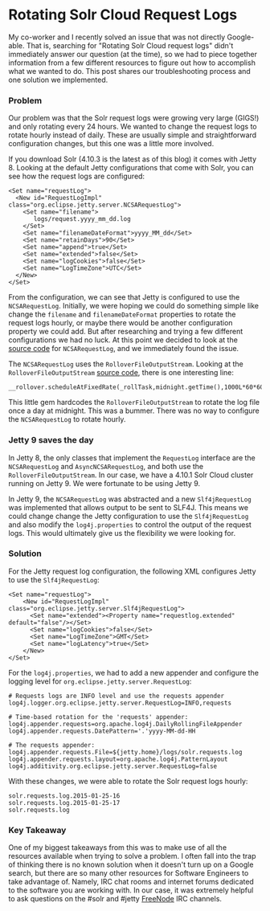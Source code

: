 Rotating Solr Cloud Request Logs
================================

My co-worker and I recently solved an issue that was not directly Google-able.  That is, searching for "Rotating Solr Cloud request logs" didn't immediately answer our question (at the time), so we had to piece together information from a few different resources to figure out how to accomplish what we wanted to do.  This post shares our troubleshooting process and one solution we implemented.

### Problem

Our problem was that the Solr request logs were growing very large (GIGS!) and only rotating every 24 hours.  We wanted to change the request logs to rotate hourly instead of daily.  These are usually simple and straightforward configuration changes, but this one was a little more involved.

If you download Solr (4.10.3 is the latest as of this blog) it comes with Jetty 8.  Looking at the default Jetty configurations that come with Solr, you can see how the request logs are configured:

	<Set name="requestLog">
	  <New id="RequestLogImpl" class="org.eclipse.jetty.server.NCSARequestLog">
	    <Set name="filename">
	       logs/request.yyyy_mm_dd.log
	    </Set>
	    <Set name="filenameDateFormat">yyyy_MM_dd</Set>
	    <Set name="retainDays">90</Set>
	    <Set name="append">true</Set>
	    <Set name="extended">false</Set>
	    <Set name="logCookies">false</Set>
	    <Set name="LogTimeZone">UTC</Set>
	  </New>
	</Set>

From the configuration, we can see that Jetty is configured to use the `NCSARequestLog`.  Initially, we were hoping we could do something simple like change the `filename` and `filenameDateFormat` properties to rotate the request logs hourly, or maybe there would be another configuration property we could add.  But after researching and trying a few different configurations we had no luck.  At this point we decided to look at the [source code](https://github.com/eclipse/jetty.project/blob/jetty-8/jetty-server/src/main/java/org/eclipse/jetty/server/NCSARequestLog.java) for `NCSARequestLog`, and we immediately found the issue.

The `NCSARequestLog` uses the `RolloverFileOutputStream`.  Looking at the `RolloverFileOutputStream` [source code](https://github.com/eclipse/jetty.project/blob/master/jetty-util/src/main/java/org/eclipse/jetty/util/RolloverFileOutputStream.java), there is one interesting line:

	__rollover.scheduleAtFixedRate(_rollTask,midnight.getTime(),1000L*60*60*24);

This little gem hardcodes the `RolloverFileOutputStream` to rotate the log file once a day at midnight.  This was a bummer.  There was no way to configure the `NCSARequestLog` to rotate hourly.

### Jetty 9 saves the day

In Jetty 8, the only classes that implement the `RequestLog` interface are the `NCSARequestLog` and `AsyncNCSARequestLog`, and both use the `RolloverFileOutputStream`.  In our case, we have a 4.10.1 Solr Cloud cluster running on Jetty 9.  We were fortunate to be using Jetty 9.

In Jetty 9, the `NCSARequestLog` was abstracted and a new `Slf4jRequestLog` was implemented that allows output to be sent to SLF4J.  This means we could change change the Jetty configuration to use the `Slf4jRequestLog` and also modify the `log4j.properties` to control the output of the request logs.  This would ultimately give us the flexibility we were looking for.

### Solution

For the Jetty request log configuration, the following XML configures Jetty to use the `Slf4jRequestLog`:

	<Set name="requestLog">
		<New id="RequestLogImpl" class="org.eclipse.jetty.server.Slf4jRequestLog">
		  <Set name="extended"><Property name="requestlog.extended" default="false"/></Set>
		  <Set name="logCookies">false</Set>
		  <Set name="LogTimeZone">GMT</Set>
		  <Set name="logLatency">true</Set>
		</New>
	</Set>

For the `log4j.properties`, we had to add a new appender and configure the logging level for `org.eclipse.jetty.server.RequestLog`:
 
	# Requests logs are INFO level and use the requests appender
	log4j.logger.org.eclipse.jetty.server.RequestLog=INFO,requests
 
	# Time-based rotation for the 'requests' appender:
	log4j.appender.requests=org.apache.log4j.DailyRollingFileAppender
	log4j.appender.requests.DatePattern='.'yyyy-MM-dd-HH
 
	# The requests appender:
	log4j.appender.requests.File=${jetty.home}/logs/solr.requests.log
	log4j.appender.requests.layout=org.apache.log4j.PatternLayout
	log4j.additivity.org.eclipse.jetty.server.RequestLog=false

With these changes, we were able to rotate the Solr request logs hourly:

	solr.requests.log.2015-01-25-16
	solr.requests.log.2015-01-25-17
	solr.requests.log

### Key Takeaway

One of my biggest takeaways from this was to make use of all the resources available when trying to solve a problem.  I often fall into the trap of thinking there is no known solution when it doesn't turn up on a Google search, but there are so many other resources for Software Engineers to take advantage of.  Namely, IRC chat rooms and internet forums dedicated to the software you are working with.  In our case, it was extremely helpful to ask questions on the #solr and #jetty [FreeNode](http://webchat.freenode.net/) IRC channels.